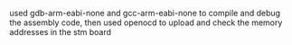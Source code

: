 used gdb-arm-eabi-none and gcc-arm-eabi-none to compile and debug the assembly code, then used openocd to upload and check the memory addresses in the stm board
